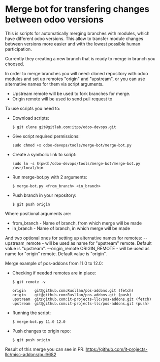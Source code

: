 Merge bot for transfering changes between odoo versions 
=======================================================

This is scripts for automatically merging branches with modules, which have different odoo versions. This allow to transfer module changes between versions more easier and with the lowest possible human participation.

Currently they creating a new branch that is ready to merge in branch you choosed. 

In order to merge branches you will need: cloned repository with odoo modules and set up remotes "origin" and "upstream", or you can use alternative names for them via script arguments.

* Upstream remote will be used to fork branches for merge.
* Origin remote will be used to send pull request to

To use scripts you need to:

* Download scripts:

      $ git clone git@gitlab.com:itpp/odoo-devops.git 

* Give script required permissions: 

      sudo chmod +x odoo-devops/tools/merge-bot/merge-bot.py
      
* Create a symbolic link to script:

      sudo ln -s $(pwd)/odoo-devops/tools/merge-bot/merge-bot.py /usr/local/bin

* Run merge-bot.py with 2 arguments:

      $ merge-bot.py <from_branch> <in_branch>

* Push branch in your repository:

      $ git push origin
      
Where positional arguments are:
* from_branch - Name of branch, from which merge will be made
* in_branch - Name of branch, in which merge will be made

And two optional ones for setting up alternative names for remotes:
--upstream_remote - will be used as name for "upstream" remote. Default value is "upstream".
--origin_remote ORIGIN_REMOTE - will be used as name for "origin" remote. Default value is "origin".


Merge example of pos-addons from 11.0 to 12.0:

* Checking if needed remotes are in place:

      $ git remote -v

      origin	git@github.com:Rusllan/pos-addons.git (fetch)
      origin	git@github.com:Rusllan/pos-addons.git (push)
      upstream	git@github.com:it-projects-llc/pos-addons.git (fetch)
      upstream	git@github.com:it-projects-llc/pos-addons.git (push)

* Running the script: 

      $ merge-bot.py 11.0 12.0
      
* Push changes to origin repo:

      $ git push origin
      
Result of this merge you can see in PR: https://github.com/it-projects-llc/misc-addons/pull/682 
